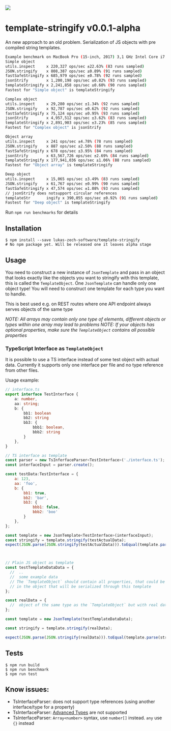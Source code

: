 ![](https://github.com/lukas-zech-software/template-stringify/workflows/Build/badge.svg)

# template-stringify v0.0.1-alpha

An new approach to an old problem. Serialization of JS objects with pre compiled string templates.

```bash
Example benchmark on MacBook Pro (15-inch, 2017) 3,1 GHz Intel Core i7
Simple object
utils.inspect     x 220,327 ops/sec ±22.63% (83 runs sampled)
JSON.stringify    x 808,387 ops/sec ±0.89% (91 runs sampled)
fastSafeStringify x 685,979 ops/sec ±0.78% (92 runs sampled)
jsonStrify        x 1,200,198 ops/sec ±0.82% (93 runs sampled)
templateStringify x 2,241,858 ops/sec ±0.60% (90 runs sampled)
Fastest for "Simple object" is templateStringify

Complex object
utils.inspect     x 29,280 ops/sec ±1.34% (92 runs sampled)
JSON.stringify    x 92,787 ops/sec ±0.62% (92 runs sampled)
fastSafeStringify x 75,124 ops/sec ±0.95% (93 runs sampled)
jsonStrify        x 4,957,512 ops/sec ±3.62% (83 runs sampled)
templateStringify x 2,891,903 ops/sec ±3.23% (85 runs sampled)
Fastest for "Complex object" is jsonStrify

Object array
utils.inspect     x 241 ops/sec ±4.78% (78 runs sampled)
JSON.stringify    x 887 ops/sec ±2.50% (88 runs sampled)
fastSafeStringify x 678 ops/sec ±3.95% (84 runs sampled)
jsonStrify        x 63,567,726 ops/sec ±2.69% (84 runs sampled)
templateStringify x 177,941,036 ops/sec ±1.06% (88 runs sampled)
Fastest for "Object array" is templateStringify

Deep object
utils.inspect     x 15,065 ops/sec ±3.49% (83 runs sampled)
JSON.stringify    x 61,767 ops/sec ±0.99% (90 runs sampled)
fastSafeStringify x 47,574 ops/sec ±1.08% (93 runs sampled)
// jsonStrify does notsupport circular references
templateStr       ingify x 390,055 ops/sec ±0.92% (91 runs sampled)
Fastest for "Deep object" is templateStringify
```

Run `npm run benchmarks` for details

## Installation

```shell
$ npm install --save lukas-zech-software/template-stringify
# No npm package yet. Will be released one it leaves alpha stage
```

## Usage

You need to construct a new instance of `JsonTemplate` and pass in an object that looks exactly like
the objects you want to stringify with this template, this is called the `TemplateObject`. One `JsonTemplate` can handle only one object type!
You will need to construct one template for each type you want to handle.

This is best used e.g. on REST routes where one API endpoint always serves objects of the same type

*NOTE: All arrays may contain only one type of elements, different objects or types within one array may lead to problems*
*NOTE: If your objects has optional properties, make sure the `TemplateObject` contains all possible properties*

### TypeScript Interface as `TemplateObject`
It is possible to use a TS interface instead of some test object with actual data.
Currently it supports only one interface per file and no type reference from other files.

Usage example:

```typescript
// interface.ts
export interface TestInterface {
    a: number,
    aa: string;
    b: {
        bb1: boolean
        bb2: string
        bb3: {
            bbb1: boolean,
            bbb2: string
        }
    },
}
```

```js
// TS interface as template
const parser = new TsInferfaceParser<TestInterface>('./interface.ts');
const interfaceInput = parser.create();

const testData:TestInterface = {
    a: 123,
    aa: 'foo',
    b: {
        bb1: true,
        bb2: 'bar',
        bb3: {
            bbb1: false,
            bbb2: 'boo'
        }
    },
};

const template = new JsonTemplate<TestInterface>(interfaceInput);
const stringify = template.stringify(testActualData);
expect(JSON.parse(JSON.stringify(testActualData))).toEqual(template.parse(stringify))



// Plain JS object as template
const testTemplateDataData = {
  //  .. 
  //  some example data
  // The `TemplateObject` should contain all properties, that could be contained
  // in the object that will be serialized through this template 
};

const realData = {
  //  object of the same type as the `TemplateObject` but with real data
};

const template = new JsonTemplate(testTemplateDataData);

const stringify = template.stringify(realData);

expect(JSON.parse(JSON.stringify(realData))).toEqual(template.parse(stringify))
```

## Tests

```shell
$ npm run build
$ npm run benchmark
$ npm run test
```

## Know issues:
* TsInterfaceParser: does not support type references (using another interface/type for a property)
* TsInterfaceParser: [Advanced Types](https://www.typescriptlang.org/docs/handbook/advanced-types.html) are not supported
* TsInterfaceParser: `Array<number>` syntax, use `number[]` instead. `any` use `{}` instead



